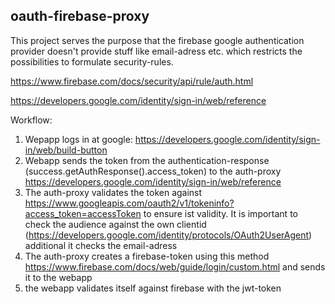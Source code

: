oauth-firebase-proxy
------------------

This project serves the purpose that the firebase google authentication provider doesn't provide stuff like email-adress etc. which restricts the possibilities to formulate security-rules.

https://www.firebase.com/docs/security/api/rule/auth.html

https://developers.google.com/identity/sign-in/web/reference


Workflow:
1. Wepapp logs in at google: https://developers.google.com/identity/sign-in/web/build-button
2. Webapp sends the token from the authentication-response (success.getAuthResponse().access_token) to the auth-proxy https://developers.google.com/identity/sign-in/web/reference
3. The auth-proxy validates the token against https://www.googleapis.com/oauth2/v1/tokeninfo?access_token=accessToken to ensure ist validity. It is important to check the audience against the own clientid (https://developers.google.com/identity/protocols/OAuth2UserAgent) additional it checks the email-adress
4. The auth-proxy creates a firebase-token using this method https://www.firebase.com/docs/web/guide/login/custom.html and sends it to the webapp
5. the webapp validates itself against firebase with the jwt-token
